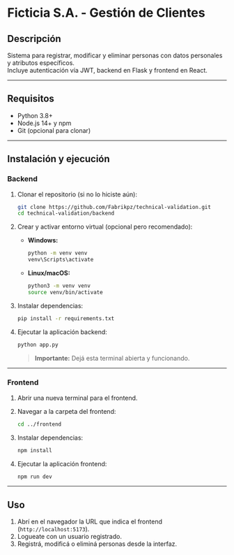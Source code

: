 # Ficticia S.A. - Gestión de Clientes

## Descripción

Sistema para registrar, modificar y eliminar personas con datos personales y atributos específicos.  
Incluye autenticación vía JWT, backend en Flask y frontend en React.

---

## Requisitos

- Python 3.8+  
- Node.js 14+ y npm  
- Git (opcional para clonar)

---

## Instalación y ejecución

### Backend

1. Clonar el repositorio (si no lo hiciste aún):

   ```bash
   git clone https://github.com/Fabrikpz/technical-validation.git
   cd technical-validation/backend
   ```

2. Crear y activar entorno virtual (opcional pero recomendado):

   - **Windows:**

     ```bash
     python -m venv venv
     venv\Scripts\activate
     ```

   - **Linux/macOS:**

     ```bash
     python3 -m venv venv
     source venv/bin/activate
     ```

3. Instalar dependencias:

   ```bash
   pip install -r requirements.txt
   ```

4. Ejecutar la aplicación backend:

   ```bash
   python app.py
   ```

   > **Importante:** Dejá esta terminal abierta y funcionando.

---

### Frontend

1. Abrir una nueva terminal para el frontend.

2. Navegar a la carpeta del frontend:

   ```bash
   cd ../frontend
   ```

3. Instalar dependencias:

   ```bash
   npm install
   ```

4. Ejecutar la aplicación frontend:

   ```bash
   npm run dev
   ```

---

## Uso

1. Abrí en el navegador la URL que indica el frontend (`http://localhost:5173`).
2. Logueate con un usuario registrado.
3. Registrá, modificá o eliminá personas desde la interfaz.
